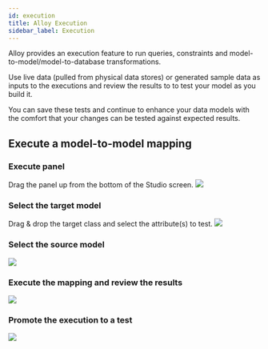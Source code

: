 ```yaml
---
id: execution
title: Alloy Execution
sidebar_label: Execution
---
```


Alloy provides an execution feature to run queries, constraints and model-to-model/model-to-database transformations. 

Use live data (pulled from physical data stores) or generated sample data as inputs to the executions and review the results to to test your model as you build it.  

You can save these tests and continue to enhance your data models with the comfort that your changes can be tested against expected results.  

## Execute a model-to-model mapping

### Execute panel
Drag the panel up from the bottom of the Studio screen.
![](assets/execute_step_1.jpg)

### Select the target model
Drag & drop the target class and select the attribute(s) to test.
![](assets/execute_step_2.jpg)

### Select the source model
![](assets/execute_step_3.jpg)

### Execute the mapping and review the results
![](assets/execute_step_4.jpg)

### Promote the execution to a test
![](assets/execute_step_5.jpg)

